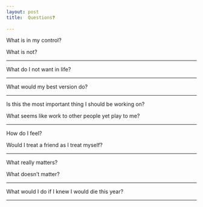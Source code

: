 ```yaml
---
layout: post
title:  Questions❓   
 
---
```



What is in my control? 

What is not?

---

What do I not want in life?

---

What would my best version do? 

---

Is this the most important thing I should be working on?

What seems like work to other people yet play to me?

---

How do I feel?

Would I treat a friend as I treat myself?

---


What really matters?

What doesn’t matter?

---

What would I do if I knew I would die this year? 

---
